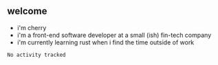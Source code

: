 ## welcome

- i'm cherry
- i'm a front-end software developer at a small (ish) fin-tech company
- i'm currently learning rust when i find the time outside of work

 <!--START_SECTION:waka-->

```txt
No activity tracked
```

<!--END_SECTION:waka-->
